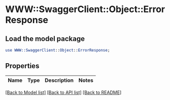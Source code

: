 # WWW::SwaggerClient::Object::ErrorResponse

## Load the model package
```perl
use WWW::SwaggerClient::Object::ErrorResponse;
```

## Properties
Name | Type | Description | Notes
------------ | ------------- | ------------- | -------------

[[Back to Model list]](../README.md#documentation-for-models) [[Back to API list]](../README.md#documentation-for-api-endpoints) [[Back to README]](../README.md)


